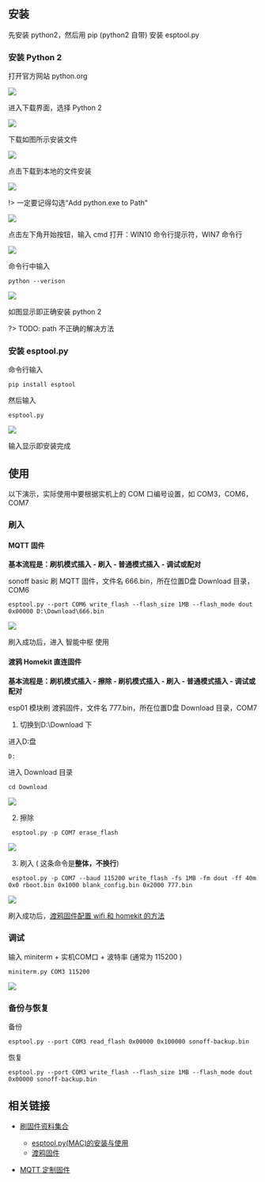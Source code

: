 ## 安装

先安装 python2，然后用 pip (python2 自带) 安装 esptool.py

### 安装 Python 2

打开官方网站 python.org

![](https://ws1.sinaimg.cn/large/007fN5Xegy1fwvyag3yqzj310n0kadjm.jpg)



进入下载界面，选择 Python 2

![](https://ws1.sinaimg.cn/large/007fN5Xegy1fwvyb0leinj30yv0mfacp.jpg)

下载如图所示安装文件

![](https://ws1.sinaimg.cn/large/007fN5Xegy1fwvy8pubh0j30ri0r9mzw.jpg)

点击下载到本地的文件安装

![](https://ws1.sinaimg.cn/large/007fN5Xegy1fwvybqrqjbj30hr09u0tp.jpg)

!> 一定要记得勾选“Add python.exe to Path"

![](https://ws1.sinaimg.cn/large/007fN5Xegy1fwvye584exj30gm0dvwgk.jpg)

点击左下角开始按钮，输入 cmd
打开：WIN10 命令行提示符，WIN7 命令行

![](https://ws1.sinaimg.cn/large/007fN5Xegy1fwvyi5cmq0j30ec0njq39.jpg)

命令行中输入

```python --verison```

![](https://ws1.sinaimg.cn/large/007fN5Xegy1fwvykeqblpj30hq06g0sq.jpg)

如图显示即正确安装 python 2

?> TODO: path 不正确的解决方法

### 安装 esptool.py

命令行输入

``` pip install esptool ```

然后输入

``` esptool.py ```





![](https://ws1.sinaimg.cn/large/007fN5Xegy1fwvynfayc6j308k0bg3yr.jpg)

输入显示即安装完成



## 使用

以下演示，实际使用中要根据实机上的 COM 口编号设置，如 COM3，COM6，COM7

### 刷入

#### MQTT 固件

**基本流程是：刷机模式插入 - 刷入 - 普通模式插入 - 调试或配对**

sonoff basic 刷 MQTT 固件，文件名 666.bin，所在位置D盘 Download 目录，COM6

```esptool.py --port COM6 write_flash --flash_size 1MB --flash_mode dout 0x00000 D:\Download\666.bin```

![](https://ws1.sinaimg.cn/large/007fN5Xegy1fwvzaublysj30w304gdg7.jpg)

刷入成功后，进入 智能中枢 使用

#### 渡鸦 Homekit 直连固件

**基本流程是：刷机模式插入 - 擦除 - 刷机模式插入 - 刷入 - 普通模式插入 - 调试或配对**

esp01 模块刷 渡鸦固件，文件名 777.bin，所在位置D盘 Download 目录，COM7

1. 切换到D:\Download  下

进入D:盘

``` D: ```

进入 Download 目录

``` cd Download ```

![](https://ws1.sinaimg.cn/large/007fN5Xegy1fwvzjwaq11j30a90afaa0.jpg)

2. 擦除

``` esptool.py -p COM7 erase_flash```

![](https://ws1.sinaimg.cn/large/007fN5Xegy1fwvzhjncgmj30fj0biq3o.jpg)

3. 刷入 ( 这条命令是**整体，不换行**)

``` esptool.py -p COM7 --baud 115200 write_flash -fs 1MB -fm dout -ff 40m 0x0 rboot.bin 0x1000 blank_config.bin 0x2000 777.bin```

![](https://ws1.sinaimg.cn/large/007fN5Xegy1fwvzkkcgulj316305raam.jpg)

刷入成功后，[渡鸦固件配置 wifi 和 homekit 的方法](/diy/raven) 



### 调试

输入 miniterm + 实机COM口 + 波特率 (通常为 115200 )

``` miniterm.py COM3 115200 ```

![](https://ws1.sinaimg.cn/large/007fN5Xegy1fwvzdxtl9kj30o2047aa6.jpg)



### 备份与恢复

备份

`esptool.py --port COM3 read_flash 0x00000 0x100000 sonoff-backup.bin`

恢复

`esptool.py --port COM3 write_flash --flash_size 1MB --flash_mode dout 0x00000 sonoff-backup.bin`







## 相关链接


- [刷固件资料集合](/diy/)
    - [esptool.py(MAC)的安装与使用](/diy/esptool_mac)
    - [渡鸦固件](/diy/raven)

- [MQTT 定制固件](/mqtt/)
